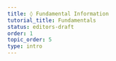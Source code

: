 ```yaml
---
title: ◊ Fundamental Information
tutorial_title: Fundamentals
status: editors-draft
order: 1
topic_order: 5
type: intro
---
```


